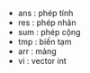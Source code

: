 * ans : phép tính
* res : phép nhân
* sum : phép cộng
* tmp : biến tạm
* arr : mảng
* vi : vector int

